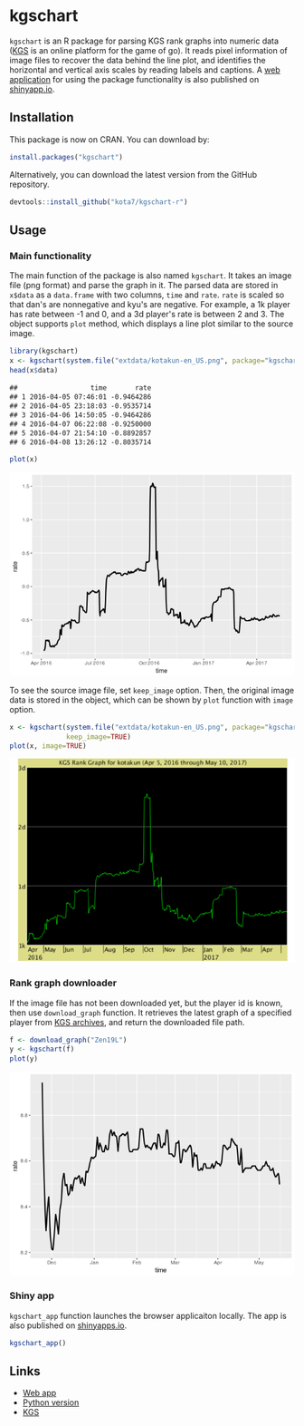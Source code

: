 kgschart
================

`kgschart` is an R package for parsing KGS rank graphs into numeric data ([KGS](http://gokgs.com/) is an online platform for the game of go). It reads pixel information of image files to recover the data behind the line plot, and identifies the horizontal and vertical axis scales by reading labels and captions. A [web application](https://kota.shinyapps.io/kgschart-app/) for using the package functionality is also published on [shinyapp.io](shinyapp.io).

Installation
------------

This package is now on CRAN. You can download by:

``` r
install.packages("kgschart")
```

Alternatively, you can download the latest version from the GitHub repository.

``` r
devtools::install_github("kota7/kgschart-r")
```

Usage
-----

### Main functionality

The main function of the package is also named `kgschart`. It takes an image file (png format) and parse the graph in it. The parsed data are stored in `x$data` as a `data.frame` with two columns, `time` and `rate`. `rate` is scaled so that dan's are nonnegative and kyu's are negative. For example, a 1k player has rate between -1 and 0, and a 3d player's rate is between 2 and 3. The object supports `plot` method, which displays a line plot similar to the source image.

``` r
library(kgschart)
x <- kgschart(system.file("extdata/kotakun-en_US.png", package="kgschart"))
head(x$data)
```

    ##                  time       rate
    ## 1 2016-04-05 07:46:01 -0.9464286
    ## 2 2016-04-05 23:18:03 -0.9535714
    ## 3 2016-04-06 14:50:05 -0.9464286
    ## 4 2016-04-07 06:22:08 -0.9250000
    ## 5 2016-04-07 21:54:10 -0.8892857
    ## 6 2016-04-08 13:26:12 -0.8035714

``` r
plot(x)
```

![](index_files/figure-markdown_github/unnamed-chunk-1-1.png)

To see the source image file, set `keep_image` option. Then, the original image data is stored in the object, which can be shown by `plot` function with `image` option.

``` r
x <- kgschart(system.file("extdata/kotakun-en_US.png", package="kgschart"),
              keep_image=TRUE)
plot(x, image=TRUE)
```

![](index_files/figure-markdown_github/unnamed-chunk-2-1.png)

### Rank graph downloader

If the image file has not been downloaded yet, but the player id is known, then use `download_graph` function. It retrieves the latest graph of a specified player from [KGS archives](http://www.gokgs.com/archives.jsp), and return the downloaded file path.

``` r
f <- download_graph("Zen19L")
y <- kgschart(f)
plot(y)
```

![](index_files/figure-markdown_github/unnamed-chunk-3-1.png)

### Shiny app

`kgschart_app` function launches the browser applicaiton locally. The app is also published on [shinyapps.io](https://kota.shinyapps.io/kgschart-app/).

``` r
kgschart_app()
```

Links
-----

-   [Web app](https://kota.shinyapps.io/kgschart-app/)
-   [Python version](https://github.com/kota7/kgschart)
-   [KGS](http://www.gokgs.com/)

